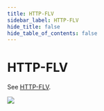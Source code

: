 ```yaml
---
title: HTTP-FLV
sidebar_label: HTTP-FLV
hide_title: false
hide_table_of_contents: false
---
```


# HTTP-FLV

See [HTTP-FLV](./delivery-http-flv.md).

![](https://ossrs.net/gif/v1/sls.gif?site=ossrs.net&path=/lts/doc/zh/v5/flv)


